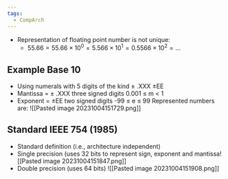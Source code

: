 ```yaml
---
tags:
  - CompArch
---
```

- Representation of floating point number is not unique:
	- $55.66 = 55.66 \times10^0 = 5.566\times10^1=0.5566\times10^2 = ...$
## Example Base 10
- Using numerals with 5 digits of the kind ± .XXX ±EE 
- Mantissa = ± .XXX three signed digits 0.001 ≤ m < 1 
- Exponent = ±EE two signed digits -99 ≤ e ≤ 99 Represented numbers are:
![[Pasted image 20231004151729.png]]
## Standard IEEE 754 (1985)
- Standard definition (i.e., architecture independent)
- Single precision (uses 32 bits to represent sign, exponent and mantissa![[Pasted image 20231004151847.png]]
- Double precision (uses 64 bits)
![[Pasted image 20231004151908.png]]

